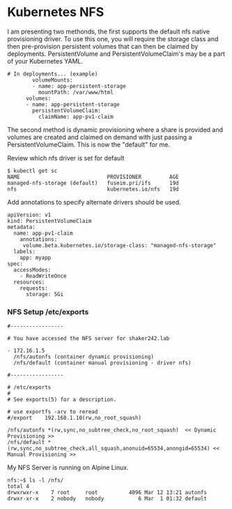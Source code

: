 # Kubernetes NFS

 I am presenting two methonds, the first supports the default nfs native provisioning driver. To use this one, you will require the storage class and then pre-provision persistent volumes that can then be claimed by deployments. PersistentVolume and PersistentVolumeClaim's may be a part of your Kubernetes YAML.

```
# In deployments... (example)
        volumeMounts:
        - name: app-persistent-storage
          mountPath: /var/www/html
      volumes:
      - name: app-persistent-storage
        persistentVolumeClaim:
          claimName: app-pv1-claim
```
The second method is dynamic provisioning where a share is provided and volumes are created and claimed on demand with just passing a PersistentVolumeClaim. This is now the "default" for me.

Review which nfs driver is set for default
```
$ kubectl get sc
NAME                            PROVISIONER         AGE
managed-nfs-storage (default)   fuseim.pri/ifs      19d
nfs                             kubernetes.io/nfs   19d
```
Add annotations to specify alternate drivers should be used.

```
apiVersion: v1
kind: PersistentVolumeClaim
metadata:
  name: app-pv1-claim
    annotations:
     volume.beta.kubernetes.io/storage-class: "managed-nfs-storage"
  labels:
    app: myapp
spec:
  accessModes:
    - ReadWriteOnce
  resources:
    requests:
      storage: 5Gi
```

### NFS Setup /etc/exports
```
#-----------------

# You have accessed the NFS server for shaker242.lab

- 172.16.1.5
  /nfs/autonfs (container dynamic provisioning)
  /nfs/default (container manual provisioning - driver nfs)

#-----------------

# /etc/exports
#
# See exports(5) for a description.

# use exportfs -arv to reread
#/export    192.168.1.10(rw,no_root_squash)

/nfs/autonfs *(rw,sync,no_subtree_check,no_root_squash)  << Dynamic Provisioning >>
/nfs/default *(rw,sync,no_subtree_check,all_squash,anonuid=65534,anongid=65534) << Manual Provisioning >>
```


My NFS Server is running on Alpine Linux.
```
nfs:~$ ls -l /nfs/
total 4
drwxrwxr-x    7 root     root          4096 Mar 12 13:21 autonfs
drwxr-xr-x    2 nobody   nobody           6 Mar  1 01:32 default
```